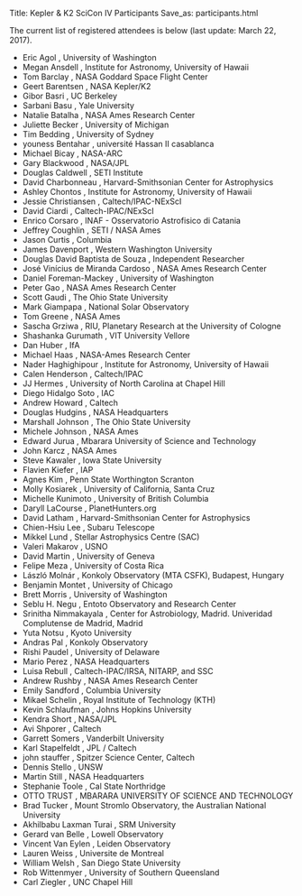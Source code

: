 Title: Kepler & K2 SciCon IV Participants
Save_as: participants.html

The current list of registered attendees is below (last update: March 22, 2017).

*	Eric	Agol	,	University of Washington
*	Megan	Ansdell	,	Institute for Astronomy, University of Hawaii
*	Tom	Barclay	,	NASA Goddard Space Flight Center
*	Geert	Barentsen	,	NASA Kepler/K2
*	Gibor	Basri	,	UC Berkeley
*	Sarbani	Basu	,	Yale University
*	Natalie	Batalha	,	NASA Ames Research Center
*	Juliette	Becker	,	University of Michigan
*	Tim	Bedding	,	University of Sydney
*	youness	Bentahar	,	université Hassan II casablanca
*	Michael	Bicay	,	NASA-ARC
*	Gary	Blackwood	,	NASA/JPL
*	Douglas	Caldwell	,	SETI Institute
*	David	Charbonneau	,	Harvard-Smithsonian Center for Astrophysics
*	Ashley	Chontos	,	Institute for Astronomy, University of Hawaii
*	Jessie	Christiansen	,	Caltech/IPAC-NExScI
*	David	Ciardi	,	Caltech-IPAC/NExScI
*	Enrico	Corsaro	,	INAF - Osservatorio Astrofisico di Catania
*	Jeffrey	Coughlin	,	SETI / NASA Ames
*	Jason	Curtis	,	Columbia
*	James	Davenport	,	Western Washington University
*	Douglas	David Baptista de Souza	,	Independent Researcher
*	José Vinícius	de Miranda Cardoso	,	NASA Ames Research Center
*	Daniel	Foreman-Mackey	,	University of Washington
*	Peter	Gao	,	NASA Ames Research Center
*	Scott	Gaudi	,	The Ohio State University
*	Mark	Giampapa	,	National Solar Observatory
*	Tom	Greene	,	NASA Ames
*	Sascha	Grziwa	,	RIU, Planetary Research at the University of Cologne
*	Shashanka	Gurumath	,	VIT University Vellore
*	Dan	Huber	,	IfA
*	Michael	Haas	,	NASA-Ames Research Center
*	Nader	Haghighipour	,	Institute for Astronomy, University of Hawaii
*	Calen	Henderson	,	Caltech/IPAC
*	JJ	Hermes	,	University of North Carolina at Chapel Hill
*	Diego	Hidalgo Soto	,	IAC
*	Andrew	Howard	,	Caltech
*	Douglas	Hudgins	,	NASA Headquarters
*	Marshall	Johnson	,	The Ohio State University
*	Michele	Johnson	,	NASA Ames
*	Edward	Jurua	,	Mbarara University of Science and Technology
*	John	Karcz	,	NASA Ames
*	Steve	Kawaler	,	Iowa State University
*	Flavien	Kiefer	,	IAP
*	Agnes	Kim	,	Penn State Worthington Scranton
*	Molly	Kosiarek	,	University of California, Santa Cruz
*	Michelle	Kunimoto	,	University of British Columbia
*	Daryll	LaCourse	,	PlanetHunters.org
*	David	Latham	,	Harvard-Smithsonian Center for Astrophysics
*	Chien-Hsiu	Lee	,	Subaru Telescope
*	Mikkel	Lund	,	Stellar Astrophysics Centre (SAC)
*	Valeri	Makarov	,	USNO
*	David	Martin	,	University of Geneva
*	Felipe	Meza	,	University of Costa Rica
*	László	Molnár	,	Konkoly Observatory (MTA CSFK), Budapest, Hungary
*	Benjamin	Montet	,	University of Chicago
*	Brett	Morris	,	University of Washington
*	Seblu H.	Negu	,	Entoto Observatory and Research Center
*	Srinitha	Nimmakayala	,	Center for Astrobiology, Madrid. Univeridad Complutense de Madrid, Madrid
*	Yuta	Notsu	,	Kyoto University
*	Andras	Pal	,	Konkoly Observatory
*	Rishi	Paudel	,	University of Delaware
*	Mario	Perez	,	NASA Headquarters
*	Luisa	Rebull	,	Caltech-IPAC/IRSA, NITARP, and SSC
*	Andrew	Rushby	,	NASA Ames Research Center
*	Emily	Sandford	,	Columbia University
*	Mikael	Schelin	,	Royal Institute of Technology (KTH)
*	Kevin	Schlaufman	,	Johns Hopkins University
*	Kendra	Short	,	NASA/JPL
*	Avi	Shporer	,	Caltech
*	Garrett	Somers	,	Vanderbilt University
*	Karl	Stapelfeldt	,	JPL / Caltech
*	john	stauffer	,	Spitzer Science Center, Caltech
*	Dennis	Stello	,	UNSW
*	Martin	Still	,	NASA Headquarters
*	Stephanie	Toole	,	Cal State Northridge
*	OTTO	TRUST	,	MBARARA UNIVERSITY OF SCIENCE AND TECHNOLOGY
*	Brad	Tucker	,	Mount Stromlo Observatory, the Australian National University
*	Akhilbabu Laxman	Turai	,	SRM University
*	Gerard	van Belle	,	Lowell Observatory
*	Vincent	Van Eylen	,	Leiden Observatory
*	Lauren	Weiss	,	Universite de Montreal
*	William	Welsh	,	San Diego State University
*	Rob	Wittenmyer	,	University of Southern Queensland
*	Carl	Ziegler	,	UNC Chapel Hill
